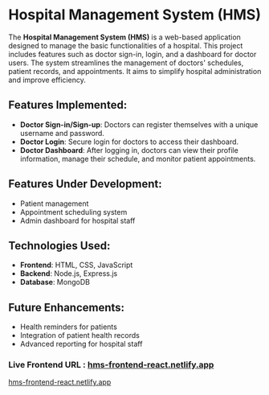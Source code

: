 # Hospital Management System (HMS)

The **Hospital Management System (HMS)** is a web-based application designed to manage the basic functionalities of a hospital. This project includes features such as doctor sign-in, login, and a dashboard for doctor users. The system streamlines the management of doctors' schedules, patient records, and appointments. It aims to simplify hospital administration and improve efficiency.

## Features Implemented:
- **Doctor Sign-in/Sign-up**: Doctors can register themselves with a unique username and password.
- **Doctor Login**: Secure login for doctors to access their dashboard.
- **Doctor Dashboard**: After logging in, doctors can view their profile information, manage their schedule, and monitor patient appointments.

## Features Under Development:
- Patient management
- Appointment scheduling system
- Admin dashboard for hospital staff

## Technologies Used:
- **Frontend**: HTML, CSS, JavaScript
- **Backend**: Node.js, Express.js
- **Database**: MongoDB

## Future Enhancements:
- Health reminders for patients
- Integration of patient health records
- Advanced reporting for hospital staff

### Live Frontend URL : [hms-frontend-react.netlify.app](https://hms-frontend-react.netlify.app)
[hms-frontend-react.netlify.app](https://hms-frontend-react.netlify.app)

